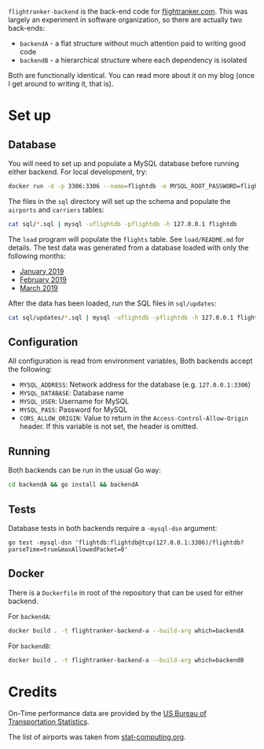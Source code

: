 `flightranker-backend` is the back-end code for
[flightranker.com](https://flightranker.com). This was largely an experiment in
software organization, so there are actually two back-ends:

* `backendA` - a flat structure without much attention paid to writing good code
* `backendB` - a hierarchical structure where each dependency is isolated

Both are functionally identical. You can read more about it on my blog (once I
get around to writing it, that is).

# Set up

## Database

You will need to set up and populate a MySQL database before running either
backend. For local development, try:

```sh
docker run -d -p 3306:3306 --name=flightdb -e MYSQL_ROOT_PASSWORD=flightdb -e MYSQL_USER=flightdb -e MYSQL_PASSWORD=flightdb -e MYSQL_DATABASE=flightdb mysql/mysql-server:5.7
```

The files in the `sql` directory will set up the schema and populate the
`airports` and `carriers` tables:

```sh
cat sql/*.sql | mysql -uflightdb -pflightdb -h 127.0.0.1 flightdb
```

The `load` program will populate the `flights` table. See `load/README.md` for
details. The test data was generated from a database loaded with only the
following months:

* [January 2019](https://transtats.bts.gov/PREZIP/On_Time_Reporting_Carrier_On_Time_Performance_1987_present_2019_1.zip)
* [February 2019](https://transtats.bts.gov/PREZIP/On_Time_Reporting_Carrier_On_Time_Performance_1987_present_2019_2.zip)
* [March 2019](https://transtats.bts.gov/PREZIP/On_Time_Reporting_Carrier_On_Time_Performance_1987_present_2019_3.zip)

After the data has been loaded, run the SQL files in `sql/updates`:

```sh
cat sql/updates/*.sql | mysql -uflightdb -pflightdb -h 127.0.0.1 flightdb
```

## Configuration

All configuration is read from environment variables, Both backends accept the
following:

* `MYSQL_ADDRESS`: Network address for the database (e.g. `127.0.0.1:3306`)
* `MYSQL_DATABASE`: Database name
* `MYSQL_USER`: Username for MySQL
* `MYSQL_PASS`: Password for MySQL
* `CORS_ALLOW_ORIGIN`: Value to return in the `Access-Control-Allow-Origin`
  header. If this variable is not set, the header is omitted.

## Running

Both backends can be run in the usual Go way:

```sh
cd backendA && go install && backendA
```

## Tests

Database tests in both backends require a `-mysql-dsn` argument:

```
go test -mysql-dsn 'flightdb:flightdb@tcp(127.0.0.1:3306)/flightdb?parseTime=true&maxAllowedPacket=0' 
```

## Docker

There is a `Dockerfile` in root of the repository that can be used for either backend.

For `backendA`:

```sh
docker build . -t flightranker-backend-a --build-arg which=backendA
```

For `backendB`:

```sh
docker build . -t flightranker-backend-a --build-arg which=backendB
```

# Credits

On-Time performance data are provided by the [US Bureau of Transportation Statistics](https://www.transtats.bts.gov).

The list of airports was taken from [stat-computing.org](http://stat-computing.org/dataexpo/2009/supplemental-data.html).
